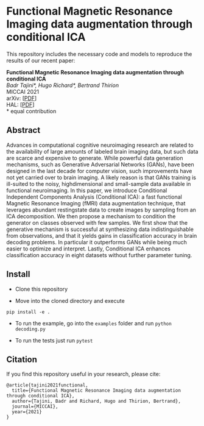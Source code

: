 # Functional Magnetic Resonance Imaging data augmentation through conditional ICA

This repository includes the necessary code and models to reproduce the results of our recent paper:

**Functional Magnetic Resonance Imaging data augmentation through conditional ICA**<br>
*Badr Tajini&ast;, Hugo Richard&ast;, Bertrand Thirion*<br>
MICCAI 2021 <br>
arXiv:  [[PDF](https://arxiv.org/abs/2107.06104v2)] <br>
HAL: [[PDF](https://hal.archives-ouvertes.fr/hal-03284313v1)] <br>
&ast; equal contribution
## Abstract 

Advances in computational cognitive neuroimaging research are related to the availability of large amounts of labeled brain imaging data, but such data are scarce and expensive to generate. While powerful data generation mechanisms, such as Generative Adversarial Networks (GANs), have been designed in the last decade for computer vision, such improvements have not yet carried over to brain imaging. A likely reason is that GANs training is ill-suited to the noisy, highdimensional and small-sample data available in functional neuroimaging.
In this paper, we introduce Conditional Independent Components Analysis (Conditional ICA): a fast functional Magnetic Resonance Imaging (fMRI) data augmentation technique, that leverages abundant restingstate data to create images by sampling from an ICA decomposition. We then propose a mechanism to condition the generator on classes observed with few samples. We first show that the generative mechanism is successful at synthesizing data indistinguishable from observations, and that it yields gains in classification accuracy in brain decoding problems. In particular it outperforms GANs while being much easier to optimize and interpret. Lastly, Conditional ICA enhances classification accuracy in eight datasets without further parameter tuning.

## Install

- Clone this repository

- Move into the cloned directory and execute

`pip install -e .`

- To run the example, go into the `examples` folder and run
`python decoding.py`

- To run the tests just run
`pytest`




## Citation
If you find this repository useful in your research, please cite:
```
@article{tajini2021functional,
  title={Functional Magnetic Resonance Imaging data augmentation through conditional ICA},
  author={Tajini, Badr and Richard, Hugo and Thirion, Bertrand},
  journal={MICCAI},
  year={2021}
}
```
